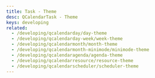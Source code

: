 ```yaml
---
title: Task - Theme
desc: QCalendarTask - Theme
keys: developing
related:
  - /developing/qcalendarday/day-theme
  - /developing/qcalendarday-week/week-theme
  - /developing/qcalendarmonth/month-theme
  - /developing/qcalendarmonth-minimode/minimode-theme
  - /developing/qcalendaragenda/agenda-theme
  - /developing/qcalendarresource/resource-theme
  - /developing/qcalendarscheduler/scheduler-theme
---
```


<example-viewer
  title="Theme"
  file="TaskTheme"
  codepen-title="QCalendarTask"
/>
